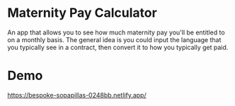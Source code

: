 # Maternity Pay Calculator

An app that allows you to see how much maternity pay you'll be entitled to on a monthly basis. The general idea is you could input the language that you typically see in a contract, then convert it to how you typically get paid. 



# Demo

https://bespoke-sopapillas-0248bb.netlify.app/
